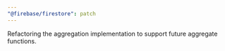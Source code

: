 ```yaml
---
"@firebase/firestore": patch
---
```


Refactoring the aggregation implementation to support future aggregate functions.
